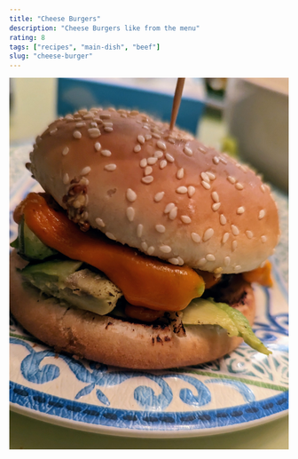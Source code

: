 ```yaml
---
title: "Cheese Burgers"
description: "Cheese Burgers like from the menu"
rating: 8
tags: ["recipes", "main-dish", "beef"]
slug: "cheese-burger"
---
```


![cheeseburger](images/PXL_20230404_100357601(1).jpg)